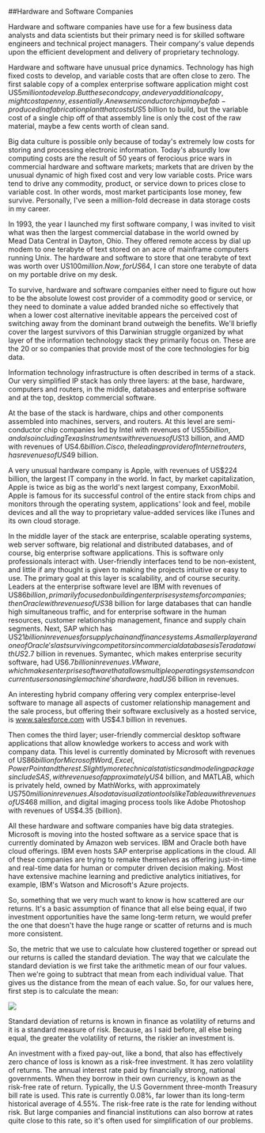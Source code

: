 ##Hardware and Software Companies

Hardware and software companies have use for a few business data analysts and data scientists but their primary need is for skilled software engineers and technical project managers. Their company's value depends upon the efficient development and delivery of proprietary technology.

Hardware and software have unusual price dynamics. Technology has high fixed costs to develop, and variable costs that are often close to zero. The first salable copy of a complex enterprise software application might cost US$5 million to develop. But the second copy, and every additional copy, might cost a penny, essentially. A new semiconductor chip may be fab-produced in a fabrication plant that costs US$5 billion to build, but the variable cost of a single chip off of that assembly line is only the cost of the raw material, maybe a few cents worth of clean sand.

Big data culture is possible only because of today's extremely low costs for storing and processing electronic information. Today's absurdly low computing costs are the result of 50 years of ferocious price wars in commercial hardware and software markets; markets that are driven by the unusual dynamic of high fixed cost and very low variable costs. Price wars tend to drive any commodity, product, or service down to prices close to variable cost. In other words, most market participants lose money, few survive. Personally, I've seen a million-fold decrease in data storage costs in my career.

In 1993, the year I launched my first software company, I was invited to visit what was then the largest commercial database in the world owned by Mead Data Central in Dayton, Ohio. They offered remote access by dial up modem to one terabyte of text stored on an acre of mainframe computers running Unix. The hardware and software to store that one terabyte of text was worth over US$100 million. Now, for US$64, I can store one terabyte of data on my portable drive on my desk.

To survive, hardware and software companies either need to figure out how to be the absolute lowest cost provider of a commodity good or service, or they need to dominate a value added branded niche so effectively that when a lower cost alternative inevitable appears the perceived cost of switching away from the dominant brand outweigh the benefits. We'll briefly cover the largest survivors of this Darwinian struggle organized by what layer of the information technology stack they primarily focus on. These are the 20 or so companies that provide most of the core technologies for big data.

Information technology infrastructure is often described in terms of a stack. Our very simplified IP stack has only three layers: at the base, hardware, computers and routers, in the middle, databases and enterprise software and at the top, desktop commercial software.

At the base of the stack is hardware, chips and other components assembled into machines, servers, and routers. At this level are semi-conductor chip companies led by Intel with revenues of US$55 billion, and also including Texas Instruments with revenues of US$13 billion, and AMD with revenues of US$4.6 billion. Cisco, the leading provider of Internet routers, has revenues of US$49 billion.

A very unusual hardware company is Apple, with revenues of US$224 billion, the largest IT company in the world. In fact, by market capitalization, Apple is twice as big as the world's next largest company, ExxonMobil. Apple is famous for its successful control of the entire stack from chips and monitors through the operating system, applications' look and feel, mobile devices and all the way to proprietary value-added services like iTunes and its own cloud storage.

In the middle layer of the stack are enterprise, scalable operating systems, web server software, big relational and distributed databases, and of course, big enterprise software applications. This is software only professionals interact with. User-friendly interfaces tend to be non-existent, and little if any thought is given to making the projects intuitive or easy to use. The primary goal at this layer is scalability, and of course security. Leaders at the enterprise software level are IBM with revenues of US$86 billion, primarily focused on building enterprise systems for companies; then Oracle with revenues of US$38 billion for large databases that can handle high simultaneous traffic, and for enterprise software in the human resources, customer relationship management, finance and supply chain segments. Next, SAP which has US$21 billion in revenues for supply chain and finance systems. A smaller player and one of Oracle's last surviving competitors in commercial databases is Teradata with US$2.7 billion in revenues. Symantec, which makes enterprise security software, had US$6.7 billion in revenues. VMware, which makes enterprise software that allows multiple operating systems and concurrent users on a single machine's hardware, had US$6 billion in revenues.

An interesting hybrid company offering very complex enterprise-level software to manage all aspects of customer relationship management and the sale process, but offering their software exclusively as a hosted service, is www.salesforce.com with US$4.1 billion in revenues.

Then comes the third layer; user-friendly commercial desktop software applications that allow knowledge workers to access and work with company data. This level is currently dominated by Microsoft with revenues of US$86 billion for Microsoft Word, Excel, PowerPoint and the rest. Slightly more technical statistics and modeling packages include SAS, with revenues of approximately US$4 billion, and MATLAB, which is privately held, owned by MathWorks, with approximately US$750 million in revenues. Also data visualization tools like Tableau with revenues of US$468 million, and digital imaging process tools like Adobe Photoshop with revenues of US$4.35 {billion}.

All these hardware and software companies have big data strategies. Microsoft is moving into the hosted software as a service space that is currently dominated by Amazon web services. IBM and Oracle both have cloud offerings. IBM even hosts SAP enterprise applications in the cloud. All of these companies are trying to remake themselves as offering just-in-time and real-time data for human or computer driven decision making. Most have extensive machine learning and predictive analytics initiatives, for example, IBM's Watson and Microsoft's Azure projects.

So, something that we very much want to know is how scattered are our returns. It's a basic assumption of finance that all else being equal, if two investment opportunities have the same long-term return, we would prefer the one that doesn't have the huge range or scatter of returns and is much more consistent.

So, the metric that we use to calculate how clustered together or spread out our returns is called the standard deviation. The way that we calculate the standard deviation is we first take the arithmetic mean of our four values. Then we're going to subtract that mean from each individual value. That gives us the distance from the mean of each value. So, for our values here, first step is to calculate the mean:

![](https://d3c33hcgiwev3.cloudfront.net/imageAssetProxy.v1/nZtCIGfZEeW7ghK3HGMBQw_427bf697083e085993c0e871c780b5cb_Return8.jpg?expiry=1449792000000&hmac=akR1lVppe2gEdyUBH3w14ZZnmKdjrdLIHZ80PNiI1vg)

Standard deviation of returns is known in finance as volatility of returns and it is a standard measure of risk. Because, as I said before, all else being equal, the greater the volatility of returns, the riskier an investment is.

An investment with a fixed pay-out, like a bond, that also has effectively zero chance of loss is known as a risk-free investment. It has zero volatility of returns. The annual interest rate paid by financially strong, national governments. When they borrow in their own currency, is known as the risk-free rate of return. Typically, the U.S Government three-month Treasury bill rate is used. This rate is currently 0.08%, far lower than its long-term historical average of 4.55%. The risk-free rate is the rate for lending without risk. But large companies and financial institutions can also borrow at rates quite close to this rate, so it's often used for simplification of our problems.